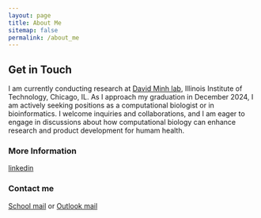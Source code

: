 ```yaml
---
layout: page
title: About Me
sitemap: false
permalink: /about_me
---
```


## Get in Touch

I am currently conducting research at [David Minh lab](https://ccbatiit.github.io/), Illinois Institute of Technology, Chicago, IL. As I approach my graduation in December 2024, I am actively seeking positions as a computational biologist or in bioinformatics. I welcome inquiries and collaborations, and I am eager to engage in discussions about how computational biology can enhance research and product development for humam health.

### More Information

[linkedin](https://www.linkedin.com/in/thuy-van-la-ngoc/)

### Contact me

[School mail](mailto:vla@hawk.iit.edu) or [Outlook mail](mailto:langocthuyvan@outlook.com)
